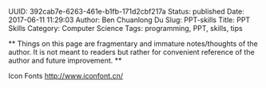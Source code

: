 UUID: 392cab7e-6263-461e-b1fb-171d2cbf217a
Status: published
Date: 2017-06-11 11:29:03
Author: Ben Chuanlong Du
Slug: PPT-skills
Title: PPT Skills
Category: Computer Science
Tags: programming, PPT, skills, tips

**
Things on this page are
fragmentary and immature notes/thoughts of the author.
It is not meant to readers
but rather for convenient reference of the author and future improvement.
**

Icon Fonts
http://www.iconfont.cn/
